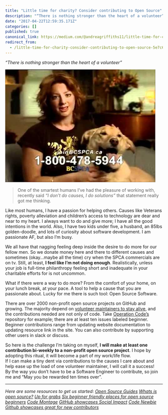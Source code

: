 ```yaml
---
title: "Little time for charity? Consider contributing to Open Source"
description: "“There is nothing stronger than the heart of a volunteer”"
date: "2017-04-22T12:59:35.171Z"
categories: []
published: true
canonical_link: https://medium.com/@andreagriffiths11/little-time-for-charity-consider-contributing-to-open-source-5e7c6d4f16f4
redirect_from:
  - /little-time-for-charity-consider-contributing-to-open-source-5e7c6d4f16f4
---
```


_“There is nothing stronger than the heart of a volunteer”_

![Is somebody cutting onions here?…](./asset-1.png)

> One of the smartest humans I’ve had the pleasure of working with, recently said _“I don’t do causes, I do solutions”_ that statement really got me thinking.

Like most humans, I have a passion for helping others. Causes like Veterans rights, poverty alleviation and children’s access to technology are dear and near to my heart. I always want to do and give more; I have all the good intentions in the world. Also, I have two kids under five, a husband, an 85lbs golden-doodle, and lots of curiosity about software development. I am passionate AF, but also I’m busy.

We all have that nagging feeling deep inside the desire to do more for our fellow men. So we donate money here and there to different causes and sometimes (okay…maybe all the time) cry when the SPCA commercials are on tv. Still, at least, **I feel like I’m not doing enough**. Realistically, unless your job is full-time philanthropy feeling short and inadequate in your charitable efforts for is not uncommon.

What if there were a way to do more? From the comfort of your home, on your lunch break, at your pace. A tool to help a cause that you are passionate about. Lucky for me there is such tool: Open Source Software.

There are over 2000 non-profit open source projects on GitHub and growing. The majority depend on [volunteer maintainers to stay alive](https://nolanlawson.com/2017/03/05/what-it-feels-like-to-be-an-open-source-maintainer/), and the contributions needed are not only of code. Take [Operation Code’s](https://operationcode.org/) repository for example; there are at least ten issues labeled beginner. Beginner contributions range from updating website documentation to updating resource link in the site. You can also contribute by supporting other users in slack or discuss.

So here is the challenge I’m taking on myself, **I will make at least one contribution bi-weekly to a non-profit open source project**. I hope by adopting this ritual, it will become a part of my work/life flow.  
If I can make a tiny dent via contributions to the causes I care about and help ease up the load of one volunteer maintainer, I will call it a success!  
By the way you don’t have to be a Software Engineer to contribute, so join me and “May you be rewarded ten times over”.

---

_Here are some resources to get us started:_ [_Open Source Guides_](https://opensource.guide/)  [_Whats is open source?_](https://opensource.org/osd-annotated)  [_Up for grabs_](http://up-for-grabs.net/#/)  [_Six beginner friendly places for open source beginners_](https://opensource.com/life/16/1/6-beginner-open-source)  [_Code Montage_](https://www.codemontage.com/)  [_GitHub showcases Social Impact_](https://github.com/showcases/social-impact)  [_Code Newbie_](http://www.codenewbie.org/)  [_Github showcases great for new contributors_](https://github.com/showcases/great-for-new-contributors)
